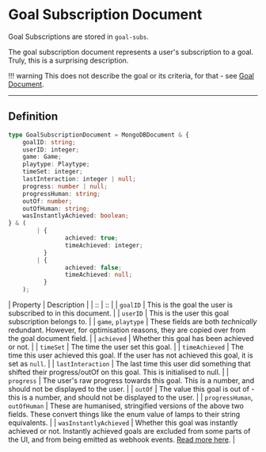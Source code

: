 # Goal Subscription Document

Goal Subscriptions are stored in `goal-subs`.

The goal subscription document represents a user's subscription
to a goal. Truly, this is a surprising description.

!!! warning
	This does not describe the goal or its criteria,
	for that - see [Goal Document](./goal.md).

*****

## Definition

```ts
type GoalSubscriptionDocument = MongoDBDocument & {
	goalID: string;
	userID: integer;
	game: Game;
	playtype: Playtype;
	timeSet: integer;
	lastInteraction: integer | null;
	progress: number | null;
	progressHuman: string;
	outOf: number;
	outOfHuman: string;
	wasInstantlyAchieved: boolean;
} & (
		| {
				achieved: true;
				timeAchieved: integer;
		  }
		| {
				achieved: false;
				timeAchieved: null;
		  }
	);
```

| Property | Description |
| :: | :: |
| `goalID` | This is the goal the user is subscribed to in this document. |
| `userID` | This is the user this goal subscription belongs to. |
| `game`, `playtype` | These fields are both *technically* redundant. However, for optimisation reasons, they are copied over from the goal document field. |
| `achieved` | Whether this goal has been achieved or not. |
| `timeSet` | The time the user set this goal. |
| `timeAchieved` | The time this user achieved this goal. If the user has not achieved this goal, it is set as `null`. |
| `lastInteraction` | The last time this user did something that shifted their progress/outOf on this goal. This is initialised to null. |
| `progress` | The user's raw progress towards this goal. This is a number, and should not be displayed to the user. |
| `outOf` | The value this goal is out of - this is a number, and should not be displayed to the user. |
| `progressHuman`, `outOfHuman` | These are humanised, stringified versions of the above two fields. These convert things like the enum value of lamps to their string equivalents. |
| `wasInstantlyAchieved` | Whether this goal was instantly achieved or not. Instantly achieved goals are excluded from some parts of the UI, and from being emitted as webhook events. [Read more here](../implementation-details/goals-milestones.md). |
